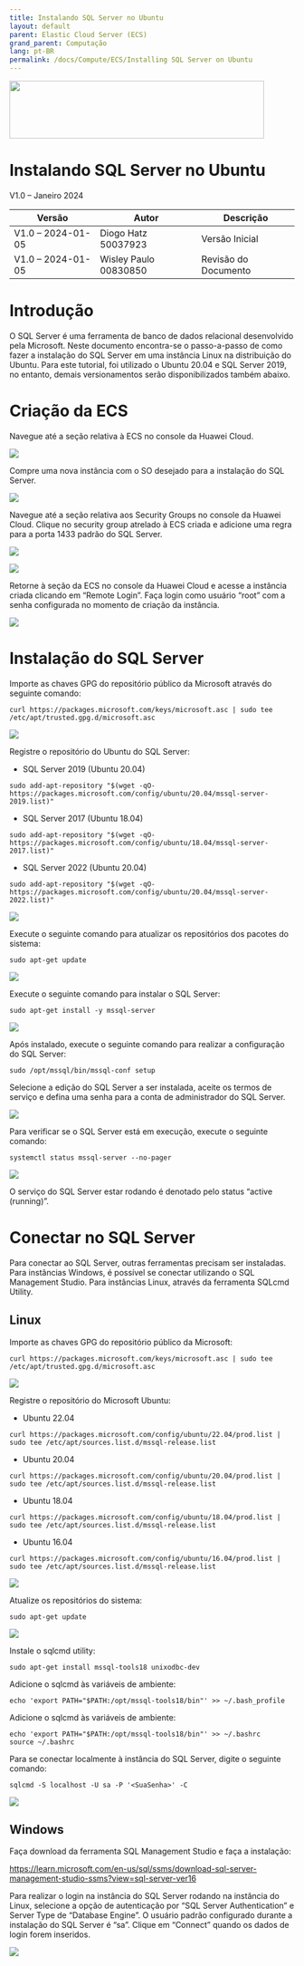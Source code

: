 ```yaml
---
title: Instalando SQL Server no Ubuntu
layout: default
parent: Elastic Cloud Server (ECS)
grand_parent: Computação
lang: pt-BR
permalink: /docs/Compute/ECS/Installing SQL Server on Ubuntu
---
```

<img width="450px" height="102px" src="https://console-static.huaweicloud.com/static/authui/20210202115135/public/custom/images/logo-en.svg">

# Instalando SQL Server no Ubuntu

V1.0 – Janeiro 2024

| **Versão**        | **Autor**             | **Descrição**        |
| ----------------- | --------------------- | -------------------- |
| V1.0 – 2024-01-05 | Diogo Hatz 50037923   | Versão Inicial       |
| V1.0 – 2024-01-05 | Wisley Paulo 00830850 | Revisão do Documento |

# Introdução

O SQL Server é uma ferramenta de banco de dados relacional desenvolvido
pela Microsoft. Neste documento encontra-se o passo-a-passo de como
fazer a instalação do SQL Server em uma instância Linux na distribuição
do Ubuntu. Para este tutorial, foi utilizado o Ubuntu 20.04 e SQL Server
2019, no entanto, demais versionamentos serão disponibilizados também
abaixo.

# Criação da ECS

Navegue até a seção relativa à ECS no console da Huawei Cloud.

![](/huaweicloud-knowledge-base/assets/images/ECS-Installing-SQL-Server-on-Ubuntu/media/image3.png)

Compre uma nova instância com o SO desejado para a instalação do SQL
Server.

![](/huaweicloud-knowledge-base/assets/images/ECS-Installing-SQL-Server-on-Ubuntu/media/image4.png)

Navegue até a seção relativa aos Security Groups no console da Huawei
Cloud. Clique no security group atrelado à ECS criada e adicione uma
regra para a porta 1433 padrão do SQL Server.

![](/huaweicloud-knowledge-base/assets/images/ECS-Installing-SQL-Server-on-Ubuntu/media/image5.png)

![](/huaweicloud-knowledge-base/assets/images/ECS-Installing-SQL-Server-on-Ubuntu/media/image6.png)

Retorne à seção da ECS no console da Huawei Cloud e acesse a instância
criada clicando em “Remote Login”. Faça login como usuário “root” com a
senha configurada no momento de criação da instância.

![](/huaweicloud-knowledge-base/assets/images/ECS-Installing-SQL-Server-on-Ubuntu/media/image7.png)

# Instalação do SQL Server

Importe as chaves GPG do repositório público da Microsoft através do
seguinte comando:

```shell
curl https://packages.microsoft.com/keys/microsoft.asc | sudo tee /etc/apt/trusted.gpg.d/microsoft.asc
```

![](/huaweicloud-knowledge-base/assets/images/ECS-Installing-SQL-Server-on-Ubuntu/media/image8.png)

Registre o repositório do Ubuntu do SQL Server:

  - SQL Server 2019 (Ubuntu 20.04)

```shell
sudo add-apt-repository "$(wget -qO- https://packages.microsoft.com/config/ubuntu/20.04/mssql-server-2019.list)"
```

  - SQL Server 2017 (Ubuntu 18.04)

```shell
sudo add-apt-repository "$(wget -qO- https://packages.microsoft.com/config/ubuntu/18.04/mssql-server-2017.list)"
```

  - SQL Server 2022 (Ubuntu 20.04)

```shell
sudo add-apt-repository "$(wget -qO- https://packages.microsoft.com/config/ubuntu/20.04/mssql-server-2022.list)"
```

![](/huaweicloud-knowledge-base/assets/images/ECS-Installing-SQL-Server-on-Ubuntu/media/image9.png)

Execute o seguinte comando para atualizar os repositórios dos pacotes do
sistema:

```shell
sudo apt-get update
```

![](/huaweicloud-knowledge-base/assets/images/ECS-Installing-SQL-Server-on-Ubuntu/media/image10.png)

Execute o seguinte comando para instalar o SQL Server:

```shell
sudo apt-get install -y mssql-server
```

![](/huaweicloud-knowledge-base/assets/images/ECS-Installing-SQL-Server-on-Ubuntu/media/image11.png)

Após instalado, execute o seguinte comando para realizar a configuração
do SQL Server:

```shell
sudo /opt/mssql/bin/mssql-conf setup
```

Selecione a edição do SQL Server a ser instalada, aceite os termos de
serviço e defina uma senha para a conta de administrador do SQL Server.

![](/huaweicloud-knowledge-base/assets/images/ECS-Installing-SQL-Server-on-Ubuntu/media/image12.png)

Para verificar se o SQL Server está em execução, execute o seguinte
comando:

```shell
systemctl status mssql-server --no-pager
```

![](/huaweicloud-knowledge-base/assets/images/ECS-Installing-SQL-Server-on-Ubuntu/media/image13.png)

O serviço do SQL Server estar rodando é denotado pelo status “active
(running)”.

# Conectar no SQL Server

Para conectar ao SQL Server, outras ferramentas precisam ser instaladas.
Para instâncias Windows, é possível se conectar utilizando o SQL
Management Studio. Para instâncias Linux, através da ferramenta SQLcmd
Utility.

## Linux

Importe as chaves GPG do repositório público da Microsoft:

```shell
curl https://packages.microsoft.com/keys/microsoft.asc | sudo tee /etc/apt/trusted.gpg.d/microsoft.asc
```

![](/huaweicloud-knowledge-base/assets/images/ECS-Installing-SQL-Server-on-Ubuntu/media/image14.png)

Registre o repositório do Microsoft Ubuntu:

  - Ubuntu 22.04

```shell
curl https://packages.microsoft.com/config/ubuntu/22.04/prod.list | sudo tee /etc/apt/sources.list.d/mssql-release.list
```

  - Ubuntu 20.04

```shell
curl https://packages.microsoft.com/config/ubuntu/20.04/prod.list | sudo tee /etc/apt/sources.list.d/mssql-release.list
```

  - Ubuntu 18.04
    
```shell
curl https://packages.microsoft.com/config/ubuntu/18.04/prod.list | sudo tee /etc/apt/sources.list.d/mssql-release.list
```

  - Ubuntu 16.04

```shell
curl https://packages.microsoft.com/config/ubuntu/16.04/prod.list | sudo tee /etc/apt/sources.list.d/mssql-release.list
```


![](/huaweicloud-knowledge-base/assets/images/ECS-Installing-SQL-Server-on-Ubuntu/media/image15.png)

Atualize os repositórios do sistema:

```shell
sudo apt-get update
```

![](/huaweicloud-knowledge-base/assets/images/ECS-Installing-SQL-Server-on-Ubuntu/media/image16.png)

Instale o sqlcmd utility:

```shell
sudo apt-get install mssql-tools18 unixodbc-dev
```

Adicione o sqlcmd às variáveis de ambiente:

```shell
echo 'export PATH="$PATH:/opt/mssql-tools18/bin"' >> ~/.bash_profile
```

Adicione o sqlcmd às variáveis de ambiente:

```shell
echo 'export PATH="$PATH:/opt/mssql-tools18/bin"' >> ~/.bashrc
source ~/.bashrc
```

Para se conectar localmente à instância do SQL Server, digite o seguinte
comando:

```shell
sqlcmd -S localhost -U sa -P '<SuaSenha>' -C
```

![](/huaweicloud-knowledge-base/assets/images/ECS-Installing-SQL-Server-on-Ubuntu/media/image17.png)

## Windows

Faça download da ferramenta SQL Management Studio e faça a instalação:

<https://learn.microsoft.com/en-us/sql/ssms/download-sql-server-management-studio-ssms?view=sql-server-ver16>

Para realizar o login na instância do SQL Server rodando na instância do
Linux, selecione a opção de autenticação por “SQL Server Authentication”
e Server Type de “Database Engine”. O usuário padrão configurado durante
a instalação do SQL Server é “sa”. Clique em “Connect” quando os dados
de login forem inseridos.

![](/huaweicloud-knowledge-base/assets/images/ECS-Installing-SQL-Server-on-Ubuntu/media/image18.png)


